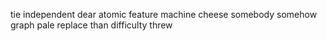 tie independent dear atomic feature machine cheese somebody somehow graph pale replace than difficulty threw
